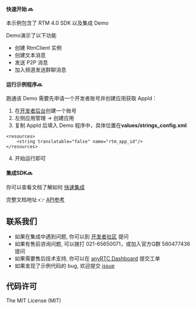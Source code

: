 #### 快速开始 🔜

本示例包含了 RTM 4.0 SDK 以及集成 Demo

Demo演示了以下功能

- 创建 RtmClient 实例
- 创建文本消息
- 发送 P2P 消息
- 加入频道发送群聊消息



#### 运行示例程序🔜

跑通该 Demo 需要先申请一个开发者账号并创建应用获取 AppId：

1. 在[开发者后台](https://console.anyrtc.io/signin/)创建一个账号
2. 左侧应用管理 -> 创建应用
3. 复制 AppId 后填入 Demo 程序中，具体位置在**values/strings_config.xml**

```
<resources>
    <string translatable="false" name="rtm_app_id"/>
</resources>
```

4. 开始运行即可



#### 集成SDK🔜

你可以查看文档了解如何 [快速集成](https://docs.anyrtc.io/rtm-android/docs/quickstart)

完整文档地址 👉 [API参考](https://docs.anyrtc.io/rtm-android/docs/androidoverview)



## 联系我们

- 如果在集成中遇到问题, 你可以到 [开发者社区](https://bbs.anyrtc.io/) 提问
- 如果有售前咨询问题, 可以拨打 021-65650071，或加入官方Q群 580477436 提问
- 如果需要售后技术支持, 你可以在 [anyRTC Dashboard](https://console.anyrtc.io/) 提交工单
- 如果发现了示例代码的 bug, 欢迎提交 [issue](https://github.com/anyRTC/ArRTM-Android/issues)

## 代码许可

The MIT License (MIT)